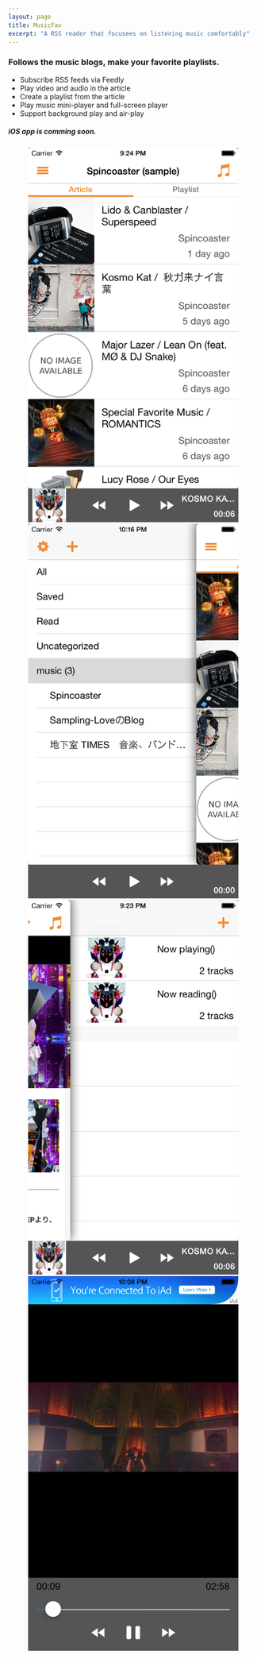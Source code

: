 ```yaml
---
layout: page
title: MusicFav
excerpt: "A RSS reader that focusees on listening music comfortably"
---
```


### Follows the music blogs, make your favorite playlists.

* Subscribe RSS feeds via Feedly
* Play video and audio in the article
* Create a playlist from the article
* Play music mini-player and full-screen player
* Support background play and air-play

##### iOS app is comming soon.

<figure class="half">
    <img src="./images/entry.png" alt="image" class="screen-shot">
    <img src="./images/stream.png" alt="image" class="screen-shot">
    <img src="./images/playlist.png" alt="image" class="screen-shot">
    <img src="./images/fullscreen.png" alt="image" class="screen-shot">
    <figcaption></figcaption>
</figure>
